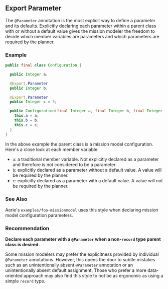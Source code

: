 ## Export Parameter

The `@Parameter` annotation is the most explicit way to define a parameter and its defaults.
Explicitly declaring each parameter within a parent class with or without a default value gives the mission modeler the freedom to decide which member variables are parameters and which parameters are required by the planner.

### Example

```java
public final class Configuration {

  public Integer a;

  @Export.Parameter
  public Integer b;

  @Export.Parameter
  public Integer c = 3;

  public Configuration(final Integer a, final Integer b, final Integer c) {
    this.a = a;
    this.b = b;
    this.c = c;
  }
}
```

In the above example the parent class is a mission model configuration. Here's a close look at each member variable:
- `a`: a traditional member variable. Not explicitly declared as a parameter and therefore is not considered to be a parameter.
- `b`: explicitly declared as a parameter without a default value. A value will be required by the planner.
- `c`: explicitly declared as a parameter with a default value. A value will not be required by the planner.

### See Also

Aerie's `examples/foo-missionmodel` uses this style when declaring mission model configuration parameters.

### Recommendation

**Declare each parameter with a `@Parameter` when a non-`record` type parent class is desired.**

Some mission modelers may prefer the explicitness provided by individual `@Parameter` annotations.
However, this opens the door to subtle mistakes such as an unintentionally absent `@Parameter` annotation or an unintentionally absent default assignment.
Those who prefer a more data-oriented approach may also find this style to not be as ergonomic as using a simple `record` type.
